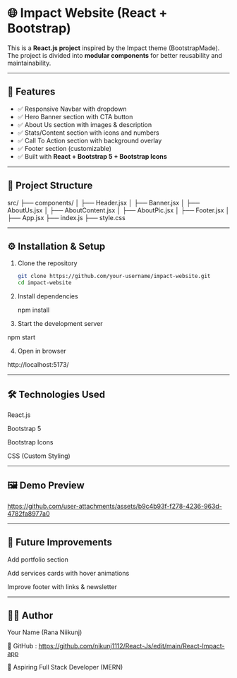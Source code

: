 # 🌐 Impact Website (React + Bootstrap)

This is a **React.js project** inspired by the Impact theme (BootstrapMade).  
The project is divided into **modular components** for better reusability and maintainability.  

---

## 🚀 Features
- ✅ Responsive Navbar with dropdown  
- ✅ Hero Banner section with CTA button  
- ✅ About Us section with images & description  
- ✅ Stats/Content section with icons and numbers  
- ✅ Call To Action section with background overlay  
- ✅ Footer section (customizable)  
- ✅ Built with **React + Bootstrap 5 + Bootstrap Icons**  

---

## 📂 Project Structure

src/
├── components/
│ ├── Header.jsx
│ ├── Banner.jsx
│ ├── AboutUs.jsx
│ ├── AboutContent.jsx
│ ├── AboutPic.jsx
│ ├── Footer.jsx
│
├── App.jsx
├── index.js
├── style.css


---

## ⚙️ Installation & Setup

1. Clone the repository
   
   ```bash
   git clone https://github.com/your-username/impact-website.git
   cd impact-website

2. Install dependencies

   npm install
   
3. Start the development server

  npm start


4. Open in browser

http://localhost:5173/


 ---

## 🛠️ Technologies Used

React.js

Bootstrap 5

Bootstrap Icons

CSS (Custom Styling)  


---

## 🖼️ Demo Preview



https://github.com/user-attachments/assets/b9c4b93f-f278-4236-963d-4782fa8977a0



---


## 📌 Future Improvements

Add portfolio section

Add services cards with hover animations

Improve footer with links & newsletter

---

## 👨‍💻 Author

Your Name (Rana Niikunj)

🔗 GitHub : https://github.com/nikunj1112/React-Js/edit/main/React-Impact-app

💼 Aspiring Full Stack Developer (MERN)

   
